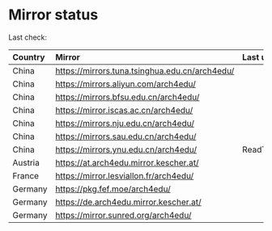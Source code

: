 <script src="./time.js"></script>
# Mirror status
Last check: <script type="text/javascript">localize(1681291044.0402153);</script>

|Country|Mirror|Last update|
|:------|:-----|:----------|
|China|https://mirrors.tuna.tsinghua.edu.cn/arch4edu/|<script type="text/javascript">localize(1681237767);</script>|
|China|https://mirrors.aliyun.com/arch4edu/|<script type="text/javascript">localize(1681194647);</script>|
|China|https://mirrors.bfsu.edu.cn/arch4edu/|<script type="text/javascript">localize(1681237767);</script>|
|China|https://mirror.iscas.ac.cn/arch4edu/|<script type="text/javascript">localize(1681237767);</script>|
|China|https://mirrors.nju.edu.cn/arch4edu/|<script type="text/javascript">localize(1681194647);</script>|
|China|https://mirrors.sau.edu.cn/arch4edu/|<script type="text/javascript">localize(1673850842);</script>|
|China|https://mirrors.ynu.edu.cn/arch4edu/|ReadTimeout|
|Austria|https://at.arch4edu.mirror.kescher.at/|<script type="text/javascript">localize(1681237767);</script>|
|France|https://mirror.lesviallon.fr/arch4edu/|<script type="text/javascript">localize(1681237767);</script>|
|Germany|https://pkg.fef.moe/arch4edu/|<script type="text/javascript">localize(1681237767);</script>|
|Germany|https://de.arch4edu.mirror.kescher.at/|<script type="text/javascript">localize(1681237767);</script>|
|Germany|https://mirror.sunred.org/arch4edu/|<script type="text/javascript">localize(1681237767);</script>|

<script src="./tablefilter/tablefilter.js"></script>
<script src="./table.js"></script>